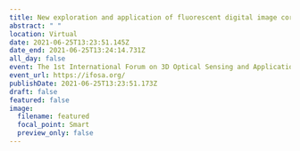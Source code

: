 ```yaml
---
title: New exploration and application of fluorescent digital image correlation
abstract: " "
location: Virtual
date: 2021-06-25T13:23:51.145Z
date_end: 2021-06-25T13:24:14.731Z
all_day: false
event: The 1st International Forum on 3D Optical Sensing and Application
event_url: https://ifosa.org/
publishDate: 2021-06-25T13:23:51.173Z
draft: false
featured: false
image:
  filename: featured
  focal_point: Smart
  preview_only: false
---
```

